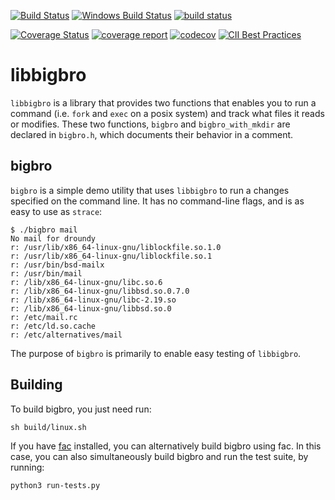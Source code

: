 [![Build Status](https://travis-ci.org/droundy/bigbro.svg?branch=master)](https://travis-ci.org/droundy/bigbro)
[![Windows Build Status](https://ci.appveyor.com/api/projects/status/w0uttk4ayga2f45w?svg=true)](https://ci.appveyor.com/project/droundy/bigbro)
[![build status](https://gitlab.com/facio/bigbro/badges/master/build.svg)](https://gitlab.com/facio/bigbro/commits/master)

[![Coverage Status](https://coveralls.io/repos/droundy/bigbro/badge.svg?branch=master&service=github)](https://coveralls.io/github/droundy/bigbro?branch=master)
[![coverage report](https://gitlab.com/facio/bigbro/badges/master/coverage.svg)](coverage.html)
[![codecov](https://codecov.io/gl/facio/bigbro/branch/master/graph/badge.svg)](https://codecov.io/gl/facio/bigbro)
[![CII Best Practices](https://bestpractices.coreinfrastructure.org/projects/203/badge)](https://bestpractices.coreinfrastructure.org/projects/203)


libbigbro
=========

`libbigbro` is a library that provides two functions that enables you
to run a command (i.e. `fork` and `exec` on a posix system) and track
what files it reads or modifies.  These two functions, `bigbro` and
`bigbro_with_mkdir` are declared in `bigbro.h`, which documents their
behavior in a comment.

bigbro
------

`bigbro` is a simple demo utility that uses `libbigbro` to run a
changes specified on the command line.  It has no command-line flags,
and is as easy to use as `strace`:


    $ ./bigbro mail
    No mail for droundy
    r: /usr/lib/x86_64-linux-gnu/liblockfile.so.1.0
    r: /usr/lib/x86_64-linux-gnu/liblockfile.so.1
    r: /usr/bin/bsd-mailx
    r: /usr/bin/mail
    r: /lib/x86_64-linux-gnu/libc.so.6
    r: /lib/x86_64-linux-gnu/libbsd.so.0.7.0
    r: /lib/x86_64-linux-gnu/libc-2.19.so
    r: /lib/x86_64-linux-gnu/libbsd.so.0
    r: /etc/mail.rc
    r: /etc/ld.so.cache
    r: /etc/alternatives/mail

The purpose of `bigbro` is primarily to enable easy testing of
`libbigbro`.

Building
--------

To build bigbro, you just need run:

    sh build/linux.sh

If you have [fac](http://physics.oregonstate.edu/~roundyd/fac)
installed, you can alternatively build bigbro using fac.  In this
case, you can also simultaneously build bigbro and run the test suite,
by running:

    python3 run-tests.py
